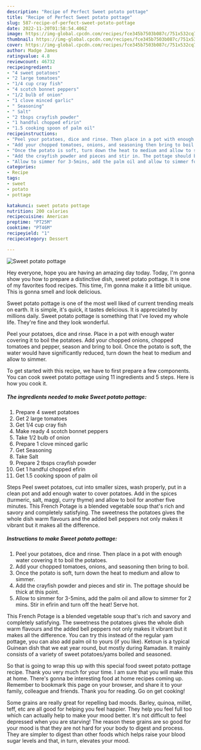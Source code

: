 ```yaml
---
description: "Recipe of Perfect Sweet potato pottage"
title: "Recipe of Perfect Sweet potato pottage"
slug: 587-recipe-of-perfect-sweet-potato-pottage
date: 2022-11-20T01:58:54.406Z
image: https://img-global.cpcdn.com/recipes/fce345b7503b087c/751x532cq70/sweet-potato-pottage-recipe-main-photo.jpg
thumbnail: https://img-global.cpcdn.com/recipes/fce345b7503b087c/751x532cq70/sweet-potato-pottage-recipe-main-photo.jpg
cover: https://img-global.cpcdn.com/recipes/fce345b7503b087c/751x532cq70/sweet-potato-pottage-recipe-main-photo.jpg
author: Madge James
ratingvalue: 4.8
reviewcount: 46732
recipeingredient:
- "4 sweet potatoes"
- "2 large tomatoes"
- "1/4 cup cray fish"
- "4 scotch bonnet peppers"
- "1/2 bulb of onion"
- "1 clove minced garlic"
- " Seasoning"
- " Salt"
- "2 tbsps crayfish powder"
- "1 handful chopped efirin"
- "1.5 cooking spoon of palm oil"
recipeinstructions:
- "Peel your potatoes, dice and rinse. Then place in a pot with enough water covering it to boil the potatoes."
- "Add your chopped tomatoes, onions, and seasoning then bring to boil."
- "Once the potato is soft, turn down the heat to medium and allow to simmer."
- "Add the crayfish powder and pieces and stir in. The pottage should be thick at this point."
- "Allow to simmer for 3-5mins, add the palm oil and allow to simmer for 2 mins. Stir in efirin and turn off the heat! Serve hot."
categories:
- Recipe
tags:
- sweet
- potato
- pottage

katakunci: sweet potato pottage 
nutrition: 200 calories
recipecuisine: American
preptime: "PT25M"
cooktime: "PT46M"
recipeyield: "1"
recipecategory: Dessert

---
```



![Sweet potato pottage](https://img-global.cpcdn.com/recipes/fce345b7503b087c/751x532cq70/sweet-potato-pottage-recipe-main-photo.jpg)

Hey everyone, hope you are having an amazing day today. Today, I'm gonna show you how to prepare a distinctive dish, sweet potato pottage. It is one of my favorites food recipes. This time, I'm gonna make it a little bit unique. This is gonna smell and look delicious.

Sweet potato pottage is one of the most well liked of current trending meals on earth. It is simple, it's quick, it tastes delicious. It is appreciated by millions daily. Sweet potato pottage is something that I've loved my whole life. They're fine and they look wonderful.

Peel your potatoes, dice and rinse. Place in a pot with enough water covering it to boil the potatoes. Add your chopped onions, chopped tomatoes and pepper, season and bring to boil. Once the potato is soft, the water would have significantly reduced, turn down the heat to medium and allow to simmer.


To get started with this recipe, we have to first prepare a few components. You can cook sweet potato pottage using 11 ingredients and 5 steps. Here is how you cook it.

<!--inarticleads1-->

##### The ingredients needed to make Sweet potato pottage:

1. Prepare 4 sweet potatoes
1. Get 2 large tomatoes
1. Get 1/4 cup cray fish
1. Make ready 4 scotch bonnet peppers
1. Take 1/2 bulb of onion
1. Prepare 1 clove minced garlic
1. Get  Seasoning
1. Take  Salt
1. Prepare 2 tbsps crayfish powder
1. Get 1 handful chopped efirin
1. Get 1.5 cooking spoon of palm oil


Steps Peel sweet potatoes, cut into smaller sizes, wash properly, put in a clean pot and add enough water to cover potatoes. Add in the spices (turmeric, salt, maggi, curry thyme) and allow to boil for another five minutes. This French Potage is a blended vegetable soup that&#39;s rich and savory and completely satisfying. The sweetness the potatoes gives the whole dish warm flavours and the added bell peppers not only makes it vibrant but it makes all the difference. 

<!--inarticleads2-->

##### Instructions to make Sweet potato pottage:

1. Peel your potatoes, dice and rinse. Then place in a pot with enough water covering it to boil the potatoes.
1. Add your chopped tomatoes, onions, and seasoning then bring to boil.
1. Once the potato is soft, turn down the heat to medium and allow to simmer.
1. Add the crayfish powder and pieces and stir in. The pottage should be thick at this point.
1. Allow to simmer for 3-5mins, add the palm oil and allow to simmer for 2 mins. Stir in efirin and turn off the heat! Serve hot.


This French Potage is a blended vegetable soup that&#39;s rich and savory and completely satisfying. The sweetness the potatoes gives the whole dish warm flavours and the added bell peppers not only makes it vibrant but it makes all the difference. You can try this instead of the regular yam pottage, you can also add palm oil to yours (if you like). Ketoun is a typical Guinean dish that we eat year round, but mostly during Ramadan. It mainly consists of a variety of sweet potatoes/yams boiled and seasoned. 

So that is going to wrap this up with this special food sweet potato pottage recipe. Thank you very much for your time. I am sure that you will make this at home. There's gonna be interesting food at home recipes coming up. Remember to bookmark this page on your browser, and share it to your family, colleague and friends. Thank you for reading. Go on get cooking!

Some grains are really great for repelling bad moods. Barley, quinoa, millet, teff, etc are all good for helping you feel happier. They help you feel full too which can actually help to make your mood better. It's not difficult to feel depressed when you are starving! The reason these grains are so good for your mood is that they are not hard for your body to digest and process. They are simpler to digest than other foods which helps raise your blood sugar levels and that, in turn, elevates your mood.
